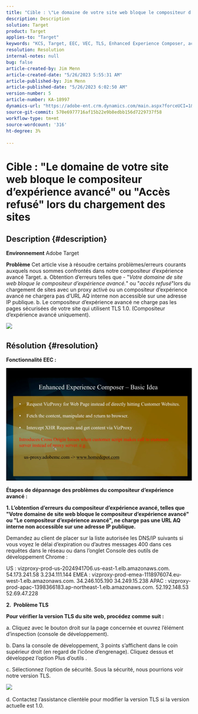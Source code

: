 ```yaml
---
title: "Cible : \"Le domaine de votre site web bloque le compositeur d’expérience avancé\" ou \"Accès refusé\" lors du chargement des sites"
description: Description
solution: Target
product: Target
applies-to: "Target"
keywords: "KCS, Target, EEC, VEC, TLS, Enhanced Experience Composer, accès refusé, domaine du site web, blocage, dépannage"
resolution: Resolution
internal-notes: null
bug: false
article-created-by: Jim Menn
article-created-date: "5/26/2023 5:55:31 AM"
article-published-by: Jim Menn
article-published-date: "5/26/2023 6:02:50 AM"
version-number: 5
article-number: KA-18997
dynamics-url: "https://adobe-ent.crm.dynamics.com/main.aspx?forceUCI=1&pagetype=entityrecord&etn=knowledgearticle&id=937954eb-89fb-ed11-8849-6045bd006295"
source-git-commit: 570e6977716af15b22e9b8edbb156d7229737f58
workflow-type: tm+mt
source-wordcount: '316'
ht-degree: 3%

---
```


# Cible : &quot;Le domaine de votre site web bloque le compositeur d’expérience avancé&quot; ou &quot;Accès refusé&quot; lors du chargement des sites

## Description {#description}


<b>Environnement</b>
Adobe Target

<b>Problème</b>
Cet article vise à résoudre certains problèmes/erreurs courants auxquels nous sommes confrontés dans notre compositeur d’expérience avancé Target.
a. Obtention d’erreurs telles que - &quot;*Votre domaine de site web bloque le compositeur d’expérience avancé.*&quot; ou &quot;*accès refusé*&quot;lors du chargement de sites avec un proxy activé ou un compositeur d’expérience avancé ne chargera pas d’URL AQ interne non accessible sur une adresse IP publique.
b. Le compositeur d’expérience avancé ne charge pas les pages sécurisées de votre site qui utilisent TLS 1.0. (Compositeur d’expérience avancé uniquement).

![](https://adobe-ent.crm.dynamics.com/api/data/v9.0/msdyn_knowledgearticleimages%289163ac73-37ab-ec11-983f-000d3a349523%29/msdyn_blobfile/$value)


## Résolution {#resolution}


<b>Fonctionnalité EEC :</b>

![](assets/6ea1c39f-52ab-ec11-983f-000d3a3496ef.png)



<b>Étapes de dépannage des problèmes du compositeur d’expérience avancé :</b>

<b>1. L’obtention d’erreurs du compositeur d’expérience avancé, telles que &quot;Votre domaine de site web bloque le compositeur d’expérience avancé&quot; ou &quot;Le compositeur d’expérience avancé&quot;, ne charge pas une URL AQ interne non accessible sur une adresse IP publique.</b>

Demandez au client de placer sur la liste autorisée les DNS/IP suivants si vous voyez le délai d’expiration ou d’autres messages 400 dans ces requêtes dans le réseau ou dans l’onglet Console des outils de développement Chrome :

US : vizproxy-prod-us-2024941706.us-east-1.elb.amazonaws.com.
54.173.241.58 3.234.111.144 EMEA : vizproxy-prod-emea-1118976074.eu-west-1.elb.amazonaws.com.
34.246.105.190 34.249.15.238 APAC : vizproxy-prod-apac-1398366183.ap-northeast-1.elb.amazonaws.com.
52.192.148.53
52.69.47.228



<b>2.  Problème TLS</b>

<b>Pour vérifier la version TLS du site web, procédez comme suit :</b>

a. Cliquez avec le bouton droit sur la page concernée et ouvrez l’élément d’inspection (console de développement).

b. Dans la console de développement, 3 points s’affichent dans le coin supérieur droit (en regard de l’icône d’engrenage). Cliquez dessus et développez l’option Plus d’outils .

c. Sélectionnez l’option de sécurité. Sous la sécurité, nous pourrions voir notre version TLS.

![](https://experienceleague.adobe.com/docs/target/assets/firefox_more_info_3.png?lang=en)

d. Contactez l’assistance clientèle pour modifier la version TLS si la version actuelle est 1.0.


